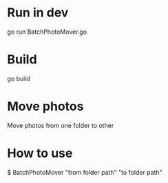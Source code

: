 # Run in dev

go run BatchPhotoMover.go

# Build

go build

# Move photos

Move photos from one folder to other

# How to use

$ BatchPhotoMover "from folder path" "to folder path"

